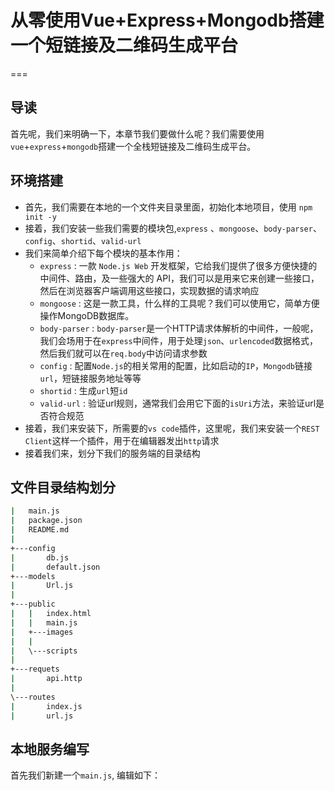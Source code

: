 # 从零使用Vue+Express+Mongodb搭建一个短链接及二维码生成平台
===

## 导读
首先呢，我们来明确一下，本章节我们要做什么呢？我们需要使用`vue`+`express`+`mongodb`搭建一个全栈短链接及二维码生成平台。

## 环境搭建

* 首先，我们需要在本地的一个文件夹目录里面，初始化本地项目，使用 `npm init -y`
* 接着，我们安装一些我们需要的模块包,`express` 、`mongoose`、`body-parser`、`config`、`shortid`、`valid-url`
* 我们来简单介绍下每个模块的基本作用：
    * `express` : 一款 `Node.js Web` 开发框架，它给我们提供了很多方便快捷的中间件、路由，及一些强大的 API，我们可以是用来它来创建一些接口，然后在浏览器客户端调用这些接口，实现数据的请求响应
    * `mongoose` : 这是一款工具，什么样的工具呢？我们可以使用它，简单方便操作MongoDB数据库。
    * `body-parser` : `body-parser`是一个HTTP请求体解析的中间件，一般呢，我们会场用于在`express`中间件，用于处理`json`、`urlencoded`数据格式，然后我们就可以在`req.body`中访问请求参数
    * `config` : 配置`Node.js`的相关常用的配置，比如启动的`IP`，`Mongodb`链接`url`，短链接服务地址等等
    * `shortid` : 生成`url`短`id`
    * `valid-url` : 验证url规则，通常我们会用它下面的`isUri`方法，来验证url是否符合规范
* 接着，我们来安装下，所需要的`vs code`插件，这里呢，我们来安装一个`REST Client`这样一个插件，用于在编辑器发出`http`请求
* 接着我们来，划分下我们的服务端的目录结构


## 文件目录结构划分

```bash
|   main.js
|   package.json
|   README.md
|
+---config
|       db.js
|       default.json
+---models
|       Url.js
|
+---public
|   |   index.html
|   |   main.js
|   +---images
|   |
|   \---scripts
|
+---requets
|       api.http
|
\---routes
|       index.js
|       url.js
```

## 本地服务编写

首先我们新建一个`main.js`, 编辑如下：

```js

```





